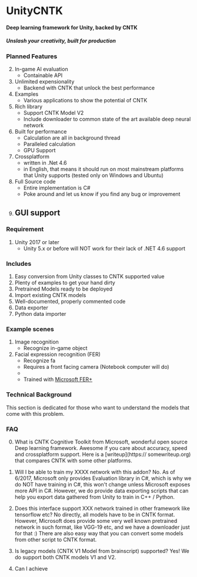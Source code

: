 # UnityCNTK
#### Deep learning framework for Unity, backed by CNTK
##### Unslash your creativity, built for production

### Planned Features
2. In-game AI evaluation
    - Containable API
3. Unlimited expensionality
    - Backend with CNTK that unlock the best performance
4. Examples 
    - Various applications to show the potential of CNTK
5. Rich library
    - Support CNTK Model V2
    - Include downloader to common state of the art available deep neural network
6. Built for performance
    - Calculation are all in background thread
    - Paralleled calculation
    - GPU Support
7. Crossplatform 
    - written in .Net 4.6
    - in English, that means it should run on most mainstream platforms that Unity supports (tested only on Windows and Ubuntu)
8. Full Source code
    - Entire implementation is C#
    - Poke around and let us know if you find any bug or improvement
9. GUI support
    - 


### Requirement
1. Unity 2017 or later
    - Unity 5.x or before will NOT work for their lack of .NET 4.6 support


### Includes
1. Easy conversion from Unity classes to CNTK supported value
2. Plenty of examples to get your hand dirty
3. Pretrained Models ready to be deployed
4. Import existing CNTK models
5. Well-documented, properly commented code
6. Data exporter
7. Python data importer

### Example scenes
1. Image recognition
    - Recognize in-game object
2. Facial expression recognition (FER)
    - Recognize fa
    - Requires a front facing camera (Notebook computer will do)
    - 
    - Trained with [Microsoft FER+](https://github.com/Microsoft/FERPlus)

### Technical Background
This section is dedicated for those who want to understand the models that come with
this problem.

### FAQ
0. What is CNTK
    Cognitive Toolkit from Microsoft, wonderful open source Deep learning framework.
    Awesome if you care about accuracy, speed and crossplatform support. Here is a [writeup](https:// somewriteup.org) that compares CNTK with some other platforms. 

1. Will I be able to train my XXXX network with this addon?
    No.
    As of 6/2017, Microsoft only provides Evaluation library in C#, which is why we do NOT have training in C#, this won't change unless Microsoft exposes more API in C#.
    However, we do provide data exporting scripts that can help you export data gathered from Unity to train in C++ / Python.

2. Does this interface support XXX network trained in other framework like tensorflow etc?
    No directly, all models have to be in CNTK format.
    However, Microsoft does provide some very well known pretrained network in such format, like VGG-19 etc, and we have a downloader just for that :) 
    There are also easy way that you can convert some models from other script to CNTK format.
    
3. Is legacy models (CNTK V1 Model from brainscript) supported?
    Yes! We do support both CNTK models V1 and V2.

4. Can I achieve 